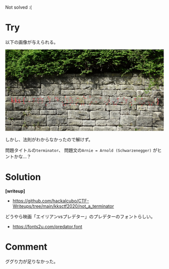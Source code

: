 Not solved :(

# Try

以下の画像が与えられる。

![](pic.png)

しかし、法則がわからなかったので解けず。

問題タイトルの`terminator`、 問題文の`Arnie = Arnold (Schwarzenegger)` がヒントかな...？

# Solution

**[writeup]**

* https://github.com/hackalcubo/CTF-Writeups/tree/main/kksctf2020/not_a_terminator

どうやら映画「エイリアンvsプレデター」のプレデターのフォントらしい。

* https://fonts2u.com/predator.font

<!-- kks{Y0uNgArni3IsCoOl} -->

# Comment

ググり力が足りなかった。